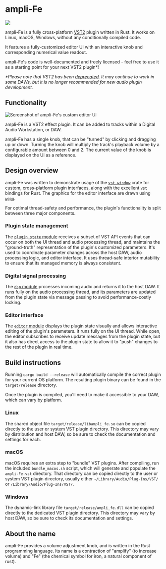 # ampli-Fe

<a href="https://studiorack.github.io/studiorack-site/effects/studiorack/ampli-fe/ampli-fe" alt="Download on StudioRack">
    <img src="https://img.shields.io/badge/StudioRack-v0.1.1-brightgreen?style=flat" />
</a>

ampli-Fe is a fully cross-platform [VST2](https://en.wikipedia.org/wiki/Virtual_Studio_Technology) plugin written in Rust.
It works on Linux, macOS, Windows, without any conditionally compiled code.

It features a fully-customized editor UI with an interactive knob and corresponding numerical value readout.

ampli-Fe's code is well-documented and freely licensed - feel free to use it as a starting point for your next VST2 plugin*!

_*Please note that VST2 has been [deprecated](https://helpcenter.steinberg.de/hc/en-us/articles/4409561018258-VST-2-Discontinued). It may continue to work in some DAWs, but it is no longer recommended for new audio plugin development._

## Functionality

![Screenshot of ampli-Fe's custom editor UI](/assets/images/readme_screenshot.png)

ampli-Fe is a VST2 effect plugin.
It can be added to tracks within a Digital Audio Workstation, or DAW.

ampli-Fe has a single knob, that can be "turned" by clicking and dragging up or down.
Turning the knob will multiply the track's playback volume by a configurable amount between 0 and 2.
The current value of the knob is displayed on the UI as a reference.

## Design overview

ampli-Fe was written to demonstrate usage of the [`vst_window`](https://crates.io/crates/vst_window) crate for custom, cross-platform plugin interfaces, along with the excellent [`vst`](https://crates.io/crates/vst) bindings for Rust.
The graphics for the editor interface are drawn using [`wgpu`](https://crates.io/crates/wgpu).

For optimal thread-safety and performance, the plugin's functionality is split between three major components.

### Plugin state management

The [`plugin_state` module](/src/plugin_state.rs) receives a subset of VST API events that can occur on both the UI thread and audio processing thread, and maintains the "ground-truth" representation of the plugin's customized parameters.
It's used to coordinate parameter changes across the host DAW, audio processing logic, and editor interface.
It uses thread-safe interior mutability to ensure that its managed memory is always consistent.

### Digital signal processing

The [`dsp` module](/src/dsp/mod.rs) processes incoming audio and returns it to the host DAW.
It runs fully on the audio processing thread, and its parameters are updated from the plugin state via message passing to avoid performance-costly locking.

### Editor interface

The [`editor` module](/src/editor/mod.rs) displays the plugin state visually and allows interactive editing of the plugin's parameters.
It runs fully on the UI thread.
While open, the editor subscribes to receive update messages from the plugin state, but it also has direct access to the plugin state to allow it to "push" changes to the rest of the plugin in real time.

## Build instructions

Running `cargo build --release` will automatically compile the correct plugin for your current OS platform.
The resulting plugin binary can be found in the `target/release` directory.

Once the plugin is compiled, you'll need to make it accessible to your DAW, which can vary by platform.

### Linux

The shared object file `target/release/libampli_fe.so` can be copied directly to the user or system VST plugin directory.
This directory may vary by distribution and host DAW, so be sure to check the documentation and settings for each.

### macOS

macOS requires an extra step to "bundle" VST plugins.
After compiling, run the included `bundle_macos.sh` script, which will generate and populate the `ampli-Fe.vst` directory.
That directory can be copied directly to the user or system VST plugin directory, usually either `~/Library/Audio/Plug-Ins/VST/` or `/Library/Audio/Plug-Ins/VST/`.

### Windows

The dynamic-link library file `target/release/ampli_fe.dll` can be copied directly to the dedicated VST plugin directory.
This directory may vary by host DAW, so be sure to check its documentation and settings.

## About the name

ampli-Fe provides a volume adjustment knob, and is written in the Rust programming language.
Its name is a contraction of "amplify" (to increase volume) and "Fe" (the chemical symbol for iron, a natural component of rust).
